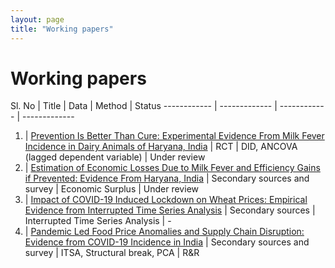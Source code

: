 ```yaml
---
layout: page
title: "Working papers"
---
```

# Working papers #

Sl. No | Title | Data | Method | Status
------------ | ------------- | ------------ | -------------
1. | [Prevention Is Better Than Cure: Experimental Evidence From Milk Fever Incidence in Dairy Animals of Haryana, India](https://papers.ssrn.com/sol3/papers.cfm?abstract_id=3851561) | RCT | DID, ANCOVA (lagged dependent variable) | Under review
2. | [Estimation of Economic Losses Due to Milk Fever and Efficiency Gains if Prevented: Evidence From Haryana, India](https://papers.ssrn.com/sol3/papers.cfm?abstract_id=3851567) | Secondary sources and survey | Economic Surplus | Under review
3. | [Impact of COVID-19 Induced Lockdown on Wheat Prices: Empirical Evidence from Interrupted Time Series Analysis](https://papers.ssrn.com/sol3/papers.cfm?abstract_id=3755377) | Secondary sources | Interrupted Time Series Analysis | -
4. | [Pandemic Led Food Price Anomalies and Supply Chain Disruption: Evidence from COVID-19 Incidence in India](https://papers.ssrn.com/sol3/papers.cfm?abstract_id=3680634) | Secondary sources and survey | ITSA, Structural break, PCA | R&R
